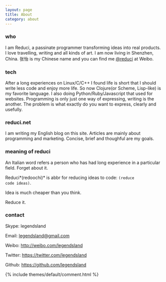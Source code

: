 ```yaml
---
layout: page
title: About
category: about
---
```


### who
I am Reduci, a passinate programmer transforming ideas into real products. I love travelling, writing and all kinds of art. I am now living in Shenzhen, China. 张怡 is my Chinese name and you can find me [@reduci][] at Weibo.

### tech
After a long experiences on Linux/C/C++ I found life is short that I should write less code and enjoy more life. So now Clojure(or Scheme, Lisp-like) is my favorite language. I also doing Python/Ruby/Javascript that used for websites. Programming is only just one way of expressing, writing is the another. The problem is what exactly do you want to express, clearly and usefully.


### reduci.net
I am writing my English blog on this site. Articles are mainly about programming and marketing. Concise, brief and thoughful are my goals.


### meaning of reduci
An Italian word refers a person who has had long experience in a particular field. Forget about it.

Reduci*(redoochi)* is abbr for reducing ideas to code:
<code>(reduce code ideas)</code>.

Idea is much cheaper than you think.

Reduce it.

### contact

Skype: legendsland

Email: legendsland@gmail.com

Weibo: <http://weibo.com/legendsland>

Twitter: <https://twitter.com/legendsland>

Github: <https://github.com/legendsland>

[@reduci]: http://weibo.com/legendsland



{% include themes/default/comment.html %}



